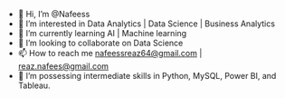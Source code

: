 - 👋 Hi, I’m @Nafeess
- 👀 I’m interested in Data Analytics  | Data Science | Business Analytics
- 🌱 I’m currently learning AI | Machine learning
- 💞️ I’m looking to collaborate on Data Science
- 📫 How to reach me nafeessreaz64@gmail.com | reaz.nafees@gmail.com
- 💞️ I’m possessing intermediate skills in Python, MySQL, Power BI, and Tableau.

<!---
Nafeess64/Nafeess64 is a ✨ special ✨ repository because its `README.md` (this file) appears on your GitHub profile.
You can click the Preview link to take a look at your changes.
--->
